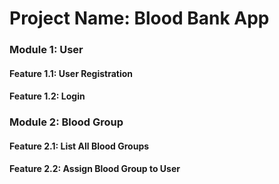 # Project Name: Blood Bank App


### Module 1: User 

#### Feature 1.1: User Registration

#### Feature 1.2: Login

### Module 2: Blood Group

#### Feature 2.1: List All Blood Groups 

#### Feature 2.2: Assign Blood Group to User
